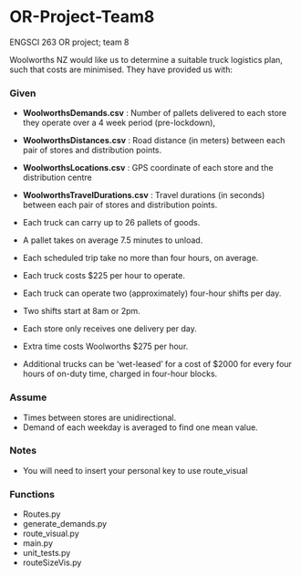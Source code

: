 # OR-Project-Team8

ENGSCI 263 OR project; team 8

Woolworths NZ would like us to determine a suitable truck logistics plan, such that costs are minimised. They have provided us with: 

### Given
- **WoolworthsDemands.csv**         : Number of pallets delivered to each store they operate over a 4 week period (pre-lockdown), 
- **WoolworthsDistances.csv**       : Road distance (in meters) between each pair of stores and distribution points. 
- **WoolworthsLocations.csv**       : GPS coordinate of each store and the distribution centre
- **WoolworthsTravelDurations.csv** : Travel durations (in seconds) between each pair of stores and distribution points.

- Each truck can carry up to 26 pallets of goods.
- A pallet takes on average 7.5 minutes to unload.
- Each scheduled trip take no more than four hours, on average.
- Each truck costs $225 per hour to operate.
- Each truck can operate two (approximately) four-hour shifts per day.
- Two shifts start at 8am or 2pm.
- Each store only receives one delivery per day.
- Extra time costs Woolworths $275 per hour.
- Additional trucks can be ‘wet-leased’ for a cost of $2000 for every four hours of on-duty time, charged in four-hour blocks.
  
### Assume
- Times between stores are unidirectional.
- Demand of each weekday is averaged to find one mean value.

### Notes
 - You will need to insert your personal key to use route_visual

### Functions
 - Routes.py
 - generate_demands.py
 - route_visual.py
 - main.py
 - unit_tests.py
 - routeSizeVis.py
 